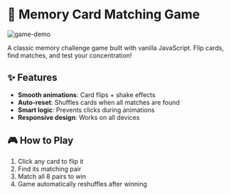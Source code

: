 # 🧠 Memory Card Matching Game

![game-demo](https://github.com/user-attachments/assets/13f5a2e6-6cf3-4fb1-b1b5-b2f518d32774)

A classic memory challenge game built with vanilla JavaScript. Flip cards, find matches, and test your concentration!

## ✨ Features
- **Smooth animations**: Card flips + shake effects
- **Auto-reset**: Shuffles cards when all matches are found
- **Smart logic**: Prevents clicks during animations
- **Responsive design**: Works on all devices

## 🎮 How to Play
1. Click any card to flip it
2. Find its matching pair
3. Match all 8 pairs to win
4. Game automatically reshuffles after winning
